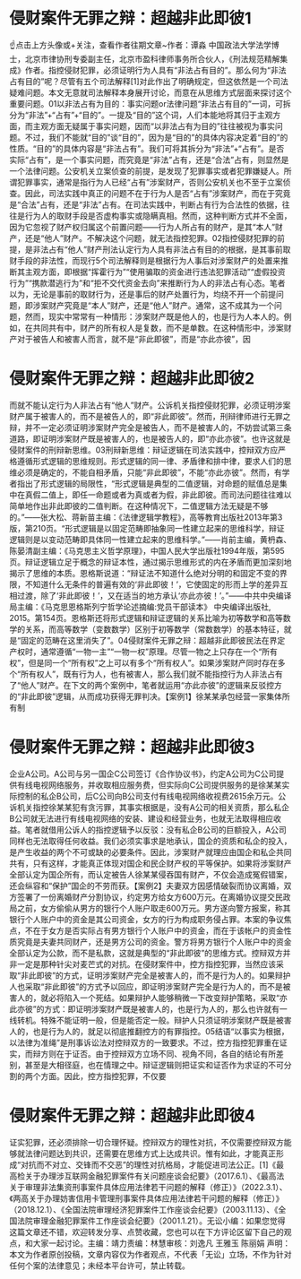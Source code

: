 # 侵财案件无罪之辩：超越非此即彼1

☝点击上方头像或+关注，查看作者往期文章~作者：谭淼 中国政法大学法学博士，北京市律协刑专委副主任，北京市盈科律师事务所合伙人，《刑法规范精解集成》作者。指控侵财犯罪，必须证明行为人具有“非法占有目的”。那么何为“非法占有目的”呢？尽管有五个司法解释[1]对此作出了明确规定，但这依然是一个司法疑难问题。本文无意就司法解释本身展开讨论，而意在从思维方式层面来探讨这个重要问题。01以非法占有为目的：事实问题or法律问题“非法占有目的”一词，可拆分为“非法”+“占有”+“目的”。一提及“目的”这个词，人们本能地将其归于主观方面，而主观方面无疑属于事实问题，因而“以非法占有为目的”往往被视为事实问题。不过，我们不能就“目的”谈“目的”，因为是“目的”的具体内容决定着“目的”的性质。“目的”的具体内容是“非法占有”。我们可将其拆分为“非法”+“占有”。是否实际“占有”，是一个事实问题，而究竟是“非法”占有，还是“合法”占有，则显然是一个法律问题。公安机关立案侦查的前提，是发现了犯罪事实或者犯罪嫌疑人。所谓犯罪事实，通常是指行为人已经“占有”涉案财产，否则公安机关也不至于立案侦查。因此，司法实践中真正的问题不在于行为人是否“占有”涉案财产，而在于究竟是“合法”占有，还是“非法”占有。在司法实践中，判断占有行为合法性的依据，往往是行为人的取财手段是否虚构事实或隐瞒真相。然而，这种判断方式并不全面，因为它忽视了财产权归属这个前置问题——行为人所占有的财产，是其“本人”财产，还是“他人”财产。不解决这个问题，就无法指控犯罪。02指控侵财犯罪的前提，是非法占有“他人”财产刑法认定行为人具有非法占有目的的根据，是其事前取财手段的非法性，而现行5个司法解释则是根据行为人事后对涉案财产的处置来推断其主观方面，即根据“挥霍行为”“使用骗取的资金进行违法犯罪活动”“虚假投资行为”“携款潜逃行为”和“拒不交代资金去向”来推断行为人的非法占有心态。笔者以为，无论是事前的取财行为，还是事后的财产处置行为，均绕不开一个前提问题，即涉案财产究竟是“本人”财产，还是“他人”财产。通常，这不成其为一个问题，然而，现实中常常有一种情形：涉案财产既是他人的，也是行为人本人的。例如，在共同共有中，财产的所有权人是复数，而不是单数。在这种情形中，涉案财产对于被告人和被害人而言，就不是“非此即彼”，而是“亦此亦彼”，因

# 侵财案件无罪之辩：超越非此即彼2

而就不能认定行为人非法占有“他人”财产。公诉机关指控侵财犯罪，必须证明涉案财产属于被害人的，而不是被告人的，即“非此即彼”。然而，刑辩律师进行无罪之辩，并不一定必须证明涉案财产完全是被告人，而不是被害人的，不妨尝试第三条道路，即证明涉案财产既是被害人的，也是被告人的，即“亦此亦彼”。也许这就是侵财案件的刑辩新思维。03刑辩新思维：辩证逻辑在司法实践中，控辩双方应严格遵循形式逻辑的思维规则。形式逻辑的同一律、矛盾律和排中律，要求人们的思维必须是确定的，不能自相矛盾，只能“非此即彼”，不能“亦此亦彼”。然而，有学者指出了形式逻辑的局限性，“形式逻辑是典型的二值逻辑，对命题的赋值总是集中在真假二值上，即任一命题或者为真或者为假，非此即彼。而司法问题往往难以简单地作出非此即彼的二值判断。在这种情况下，二值逻辑方法无疑是不够的。”——张大松、蒋新苗主编：《法律逻辑学教程》，高等教育出版社2013年第3版，第210页。“形式逻辑是以固定范畴即抽象同一性建立起来的思维科学，辩证逻辑则是以变动范畴即具体同一性建立起来的思维科学。”——肖前主编，黄枬森、陈晏清副主编：《马克思主义哲学原理》，中国人民大学出版社1994年版，第595页。辩证逻辑立足于概念的辩证本性，通过揭示思维形式的内在矛盾而更加深刻地揭示了思维的本质。恩格斯说道：“辩证法不知道什么绝对分明的和固定不变的界限，不知道什么无条件的普遍有效的‘非此即彼！’，它使固定的形而上学的差异互相过渡，除了‘非此即彼！’，又在适当的地方承认‘亦此亦彼！’。”——中共中央编译局主编：《马克思恩格斯列宁哲学论述摘编:党员干部读本》 中央编译出版社, 2015。第154页。恩格斯还将形式逻辑和辩证逻辑的关系比喻为初等数学和高等数学的关系，而高等数学（变数数学）区别于初等数学（常数数学）的基本特征，就是“固定的范畴在这里消失了”。04侵财案件无罪之辩：超越非此即彼民法在界定产权时，通常遵循“一物一主”“一物一权”原理。尽管一物之上只存在一个“所有权”，但是同一个“所有权”之上可以有多个“所有权人”。如果涉案财产同时存在多个“所有权人”，既有行为人，也有被害人，那么我们就不能指控行为人非法占有了“他人”财产。在下文的两个案例中，笔者就运用“亦此亦彼”的逻辑来反驳控方的“非此即彼”逻辑，从而成功获得无罪判决。【案例1】徐某某承包经营一家集体所有制

# 侵财案件无罪之辩：超越非此即彼3

企业A公司。A公司与另一国企C公司签订《合作协议书》，约定A公司为C公司提供有线电视网络服务，并收取相应服务费，但实际向C公司提供服务的是徐某某实际控制的私企B公司，后C公司向B公司支付有线电视网络收视费2615余万元。公诉机关指控徐某某犯有贪污罪，其事实根据是，没有A公司的相关资质，那么私企B公司就无法进行有线电视网络的安装、建设和经营业务，也就无法取得相应收益。笔者就借用公诉人的指控逻辑予以反驳：没有私企B公司的巨额投入，A公司同样也无法取得任何收益。我们必须实事求是地承认，国企的资质和私企的投入，是产生收益的两个不可或缺的必要条件。因此，涉案财产就理应由国企和私企共同共有，只有这样，才能真正体现对国企和民企财产权的平等保护。如果将涉案财产全部认定为国企所有，而认定被告人徐某某侵吞国有财产，不仅会造成冤假错案，还会纵容和“保护”国企的不劳而获。【案例2】夫妻双方因感情破裂而协议离婚，双方签署了一份离婚财产分割协议，约定男方给女方600万元。在离婚协议提交民政局之前，女方偷偷从男方的银行个人账户取走600万元。男方遂向警方报案，称其银行个人账户中的资金是其公司资金，女方的行为构成职务侵占罪。本案的争议焦点，不在于女方是否实际占有男方银行个人账户中的资金，而在于该帐户的资金性质究竟是夫妻共同财产，还是男方公司的资金。警方将男方银行个人账户中的资金全部认定为公款，而不是私款，这就是典型的“非此即彼”的思维方式。控辩双方并非一定是那种针尖对麦芒式的对抗。在侵财案件中，控方指控犯罪，当然应该采取“非此即彼”的方式，证明涉案财产完全是被害人的，而不是行为人的。如果辩护人也采取“非此即彼”的方式予以回应，即证明涉案财产完全是行为人的，而不是被害人的，就必将陷入一个死结。如果辩护人能够稍微一下改变辩护策略，采取“亦此亦彼”的方式：即证明涉案财产既是被害人的，也是行为人的，那么也许就有一线转机。特殊不能证明一般，但是能否定一般。辩护人只须证明涉案财产既是被害人的，也是行为人的，就足以彻底推翻控方的有罪指控。05结语“以事实为根据，以法律为准绳”是刑事诉讼法对控辩双方的一致要求。不过，控方指控犯罪重在证实，而辩方则在于证否。由于控辩双方立场不同、视角不同，各自的结论有所差别，甚至是大相径庭，也在情理之中。辩证逻辑则把证实和证否作为求证的不可分割的两个方面。因此，控方指控犯罪，不仅要

# 侵财案件无罪之辩：超越非此即彼4

证实犯罪，还必须排除一切合理怀疑。控辩双方的理性对抗，不仅需要控辩双方能够就法律问题达到共识，还需要在思维方式上达成共识。惟有如此，才能真正形成“对抗而不对立、交锋而不交恶”的理性对抗格局，才能促进司法公正。[1]《最高检关于办理涉互联网金融犯罪案件有关问题座谈会纪要》（2017.6.1）、《最高法关于审理非法集资刑事案件具体应用法律若干问题的解释（修正）》（2022.3.1）、《两高关于办理妨害信用卡管理刑事案件具体应用法律若干问题的解释（修正）》（2018.12.1）、《全国法院审理经济犯罪案件工作座谈会纪要》（2003.11.13）、《全国法院审理金融犯罪案件工作座谈会纪要》（2001.1.21）。无讼小编：如果您觉得这篇文章还不错，欢迎转发分享、点赞收藏，您也可以在下方评论区留下自己的观点，和大家一起讨论。主编：靖力责编：林慧审核：刘逸凡 王雅玉 陈丽娟 声明：本文为作者原创投稿，文章内容仅为作者观点，不代表「无讼」立场，不作为针对任何个案的法律意见；未经本平台许可，禁止转载。

